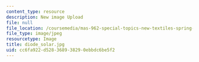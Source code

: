 ```yaml
---
content_type: resource
description: New image Upload
file: null
file_location: /coursemedia/mas-962-special-topics-new-textiles-spring-2010/cc6fa922d528368938290ebbdc6be5f2_diode_solar.jpg
file_type: image/jpeg
resourcetype: Image
title: diode_solar.jpg
uid: cc6fa922-d528-3689-3829-0ebbdc6be5f2
---
```


